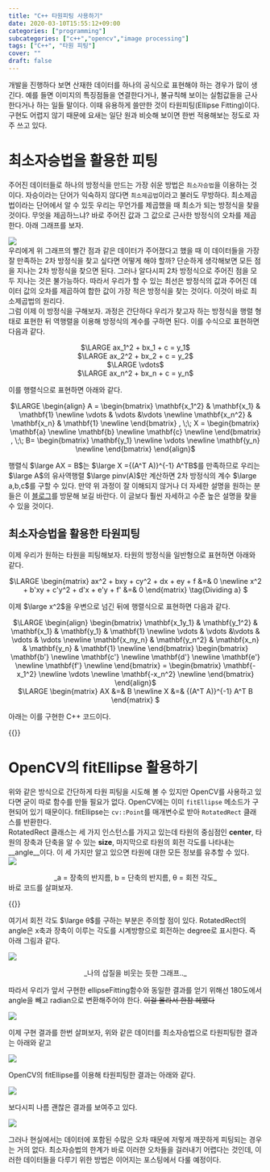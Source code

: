 ```yaml
---
title: "C++ 타원피팅 사용하기"
date: 2020-03-10T15:55:12+09:00
categories: ["programming"]
subcategories: ["c++","opencv","image processing"]
tags: ["C++", "타원 피팅"]
cover: ""
draft: false
---
```


개발을 진행하다 보면 산재한 데이터를 하나의 공식으로 표현해야 하는 경우가 많이 생긴다. 예를 들면 이미지의 특징점들을 연결한다거나, 불규칙해 보이는 실험값들을 근사한다거나 하는 일들 말이다. 이때 유용하게 쓸만한 것이 타원피팅(Ellipse Fitting)이다. 구현도 어렵지 않기 때문에 요새는 일단 원과 비슷해 보이면 한번 적용해보는 정도로 자주 쓰고 있다. 

# 최소자승법을 활용한 피팅
주어진 데이터들로 하나의 방정식을 만드는 가장 쉬운 방법은 `최소자승법`을 이용하는 것이다. 자승이라는 단어가 익숙하지 않다면 `최소제곱법`이라고 불러도 무방하다. 최소제곱법이라는 단어에서 알 수 있듯 우리는 무언가를 제곱했을 때 최소가 되는 방정식을 찾을 것이다. 무엇을 제곱하느냐? 바로 주어진 값과 그 값으로 근사한 방정식의 오차를 제곱한다. 아래 그래프를 보자.   

![](/images/blog_image/Linear_least_squares.svg#center75)   
우리에게 위 그래프의 빨간 점과 같은 데이터가 주어졌다고 했을 때 이 데이터들을 가장 잘 만족하는 2차 방정식을 찾고 싶다면 어떻게 해야 할까? 단순하게 생각해보면 모든 점을 지나는 2차 방정식을 찾으면 된다. 그러나 알다시피 2차 방정식으로 주어진 점을 모두 지나는 것은 불가능하다. 따라서 우리가 할 수 있는 최선은 방정식의 값과 주어진 데이터 값의 오차를 제곱하여 합한 값이 가장 적은 방정식을 찾는 것이다. 이것이 바로 최소제곱법의 원리다.   
그럼 이제 이 방정식을 구해보자. 과정은 간단하다 우리가 찾고자 하는 방정식을 행렬 형태로 표현한 뒤 역행렬을 이용해 방정식의 계수를 구하면 된다. 이를 수식으로 표현하면 다음과 같다.

<center>$\LARGE ax_1^2 + bx_1 + c = y_1$</center>
<center>$\LARGE ax_2^2 + bx_2 + c = y_2$</center>
<center>$\LARGE \vdots$</center>
<center>$\LARGE ax_n^2 + bx_n + c = y_n$</center> 

이를 행렬식으로 표현하면 아래와 같다.   

<center>$\LARGE \begin{align}
A = 
\begin{bmatrix}
    \mathbf{x_1^2} & \mathbf{x_1} & \mathbf{1} \newline
    \vdots &  \vdots  &\vdots \newline
    \mathbf{x_n^2} & \mathbf{x_n} & \mathbf{1} \newline
   \end{bmatrix} 
, \;\;
X = 
\begin{bmatrix}
    \mathbf{a} \newline
    \mathbf{b} \newline
    \mathbf{c} \newline
   \end{bmatrix}
, \;\;
B=
\begin{bmatrix}
    \mathbf{y_1} \newline
    \vdots \newline
    \mathbf{y_n} \newline
   \end{bmatrix}
\end{align}$</center> 

 행렬식  $\large AX = B$는 $\large X ={(A^T A)}^{-1} A^TB$를 만족하므로 우리는 $\large A$의 유사역행렬 $\large pinv(A)$만 계산하면 2차 방정식의 계수 $\large a,b,c$를 구할 수 있다.  만약 위 과정이 잘 이해되지 않거나 더 자세한 설명을 원하는 분들은 이 [블로그](https://darkpgmr.tistory.com/56)를 방문해 보길 바란다. 이 글보다 훨씬 자세하고 수준 높은 설명을 찾을 수 있을 것이다.   
    
## 최소자승법을 활용한 타원피팅   
이제 우리가 원하는 타원을 피팅해보자. 타원의 방정식을 일반형으로 표현하면 아래와 같다.   

<center>$\LARGE 
\begin{matrix} ax^2 + bxy + cy^2 + dx + ey + f &=& 0 \newline
x^2 + b'xy + c'y^2 + d'x + e'y + f' &=& 0
\end{matrix} \tag{Dividing a}
$</center>   

이제 $\large x^2$을 우변으로 넘긴 뒤에 행렬식으로 표현하면 다음과 같다.

<center>$\LARGE \begin{align}
\begin{bmatrix}
    \mathbf{x_1y_1} & \mathbf{y_1^2} & \mathbf{x_1} & \mathbf{y_1} & \mathbf{1} \newline
    \vdots & \vdots  &\vdots & \vdots & \vdots \newline
    \mathbf{x_ny_n} & \mathbf{y_n^2} & \mathbf{x_n} & \mathbf{y_n} & \mathbf{1} \newline
   \end{bmatrix} 
\begin{bmatrix}
    \mathbf{b'} \newline
    \mathbf{c'} \newline
    \mathbf{d'} \newline
    \mathbf{e'} \newline
    \mathbf{f'} \newline
   \end{bmatrix} =
\begin{bmatrix}
    \mathbf{-x_1^2} \newline
    \vdots \newline
    \mathbf{-x_n^2} \newline
   \end{bmatrix}
\end{align}$</center> 

<center>$\LARGE
\begin{matrix} AX &=& B \newline
X &=& {(A^T A)}^{-1} A^T B
\end{matrix}
$</center> 

아래는 이를 구현한 C++ 코드이다.   
   

{{<gist ellipseFitting>}}


# OpenCV의 fitEllipse 활용하기   
위와 같은 방식으로 간단하게 타원 피팅을 시도해 볼 수 있지만 OpenCV를 사용하고 있다면 굳이 따로 함수를 만들 필요가 없다. OpenCV에는 이미 `fitEllipse` 메소드가 구현되어 있기 때문이다. fitEllipse는 `cv::Point`를 매개변수로 받아 `RotatedRect` 클래스를 반환한다.   
RotatedRect 클래스는 세 가지 인스턴스를 가지고 있는데 타원의 중심점인 __center__, 타원의 장축과 단축을 알 수 있는 __size__, 마지막으로 타원의 회전 각도를 나타내는 __angle__이다. 이 세 가지만 알고 있으면 타원에 대한 모든 정보를 유추할 수 있다.   
![](/images/blog_image/ellipse.png#center75)
<center>_a = 장축의 반지름, b = 단축의 반지름, θ = 회전 각도_</center>   
바로 코드를 살펴보자.   

{{<gist ellipseFittingOpenCV>}}   
   
여기서 회전 각도 $\large θ$를 구하는 부분은 주의할 점이 있다. RotatedRect의 angle은 x축과 장축이 이루는 각도를 시계방향으로 회전하는 degree로 표시한다. 즉 아래 그림과 같다.   
   
![](/images/blog_image/rotatedRect.png#center75)   
<center>_나의 삽질을 비웃는 듯한 그래프.._</center>    

따라서 우리가 앞서 구현한 ellipseFitting함수와 동일한 결과를 얻기 위해선 180도에서 angle을 빼고 radian으로 변환해주어야 한다. ~~이걸 몰라서 한참 헤맸다~~   

![](/images/blog_image/data.JPG#center75) 
   
이제 구현 결과를 한번 살펴보자, 위와 같은 데이터를 최소자승법으로 타원피팅한 결과는 아래와 같고
   
![](/images/blog_image/최소자승.JPG#center75) 
   
OpenCV의 fitEllipse를 이용해 타원피팅한 결과는 아래와 같다.
   
![](/images/blog_image/fitEllipse.JPG#center75) 
   
보다시피 나름 괜찮은 결과를 보여주고 있다.  
   
![](/images/blog_image/박수.gif#center75) 
   

그러나 현실에서는 데이터에 포함된 수많은 오차 때문에 저렇게 깨끗하게 피팅되는 경우는 거의 없다. 최소자승법의 한계가 바로 이러한 오차들을 걸러내기 어렵다는 것인데, 이러한 데이터들을 다루기 위한 방법은 이어지는 포스팅에서 다룰 예정이다.